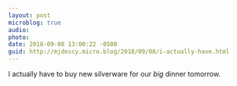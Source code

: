 ```yaml
---
layout: post
microblog: true
audio: 
photo: 
date: 2018-09-08 13:00:22 -0500
guid: http://mjdescy.micro.blog/2018/09/08/i-actually-have.html
---
```

I actually have to buy new silverware for our _big_ dinner tomorrow.
